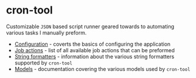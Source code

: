 # cron-tool
Customizable `JSON` based script runner geared towards to automating various tasks I manually preform.

- [Configuration](/docs/models/CronToolConfig.md) - coverts the basics of configuring the application
- [Job actions](/docs/job-actions/README.md) - list of all available job actions that can be preformed
- [String formatters](/docs/string-formatters/README.md) - information about the various string formatters supported by `cron-tool`
- [Models](/docs/models/README.md) - documentation covering the various models used by `cron-tool`

<!--(Rn.BuildScriptHelper){
	"version": "1.0.106",
	"replace": false
}(END)-->